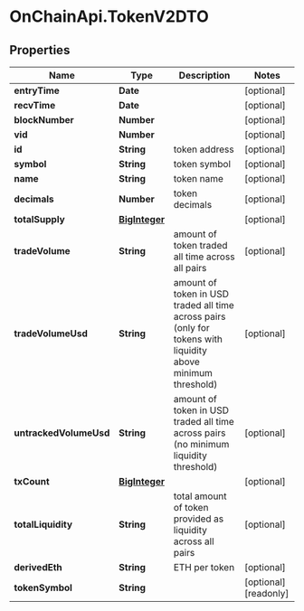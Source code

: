 # OnChainApi.TokenV2DTO

## Properties

Name | Type | Description | Notes
------------ | ------------- | ------------- | -------------
**entryTime** | **Date** |  | [optional] 
**recvTime** | **Date** |  | [optional] 
**blockNumber** | **Number** |  | [optional] 
**vid** | **Number** |  | [optional] 
**id** | **String** | token address | [optional] 
**symbol** | **String** | token symbol | [optional] 
**name** | **String** | token name | [optional] 
**decimals** | **Number** | token decimals | [optional] 
**totalSupply** | [**BigInteger**](BigInteger.md) |  | [optional] 
**tradeVolume** | **String** | amount of token traded all time across all pairs | [optional] 
**tradeVolumeUsd** | **String** | amount of token in USD traded all time across pairs (only for tokens with liquidity above minimum threshold) | [optional] 
**untrackedVolumeUsd** | **String** | amount of token in USD traded all time across pairs (no minimum liquidity threshold) | [optional] 
**txCount** | [**BigInteger**](BigInteger.md) |  | [optional] 
**totalLiquidity** | **String** | total amount of token provided as liquidity across all pairs | [optional] 
**derivedEth** | **String** | ETH per token | [optional] 
**tokenSymbol** | **String** |  | [optional] [readonly] 


